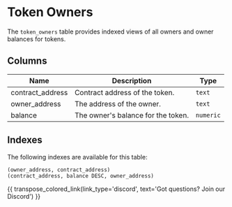 # Token Owners

The `token_owners` table provides indexed views of all owners and owner balances for tokens.

## Columns
| Name                | Description                                                                 | Type        |
| --------- | --------- | --------------------------------------------------------------------------- |
| contract_address | Contract address of the token. | `text` |
| owner_address | The address of the owner. | `text` |
| balance | The owner's balance for the token. | `numeric` |

## Indexes
The following indexes are available for this table:
```
(owner_address, contract_address)
(contract_address, balance DESC, owner_address)
```

{{ transpose_colored_link(link_type='discord', text='Got questions?  Join our Discord') }}
